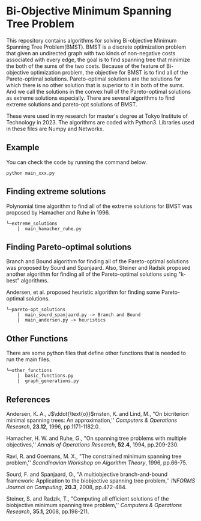 # Bi-Objective Minimum Spanning Tree Problem
This repository contains algorithms for solving Bi-objective Minimum Spanning Tree Problem(BMST). BMST is a discrete optimization problem that given an undirected graph with two kinds of non-negative costs associated with every edge, the goal is to find spanning tree that minimize the both of the sums of the two costs. Because of the feature of Bi-objective optimization problem, the objective for BMST is to find all of the Pareto-optimal solutions. Pareto-optimal solutions are the solutions for which there is no other solution that is superior to it in both of the sums. And we call the solutions in the convex hull of the Pareto-optimal solutions as extreme solutions especially. There are several algorithms to find extreme solutions and pareto-opt solutions of BMST.

These were used in my research for master's degree at Tokyo Institute of Technology in 2023. The algorithms are coded with Python3. Libraries used in these files are Numpy and Networkx.

## Example
You can check the code by running the command below.
```
python main_xxx.py
```


## Finding extreme solutions
Polynomial time algorithm to find all of the extreme solutions for BMST was proposed by Hamacher and Ruhe in 1996.

```
└─extreme_solutions
    │  main_hamacher_ruhe.py
```

## Finding Pareto-optimal solutions
Branch and Bound algorithm for finding all of the Pareto-optimal solutions was proposed by Sourd and Spanjaard. Also, Steiner and Radsik proposed another algorithm for finding all of the Pareto-optimal solutions using "k-best" algorithms.

Andersen, et al. proposed heuristic algorithm for finding some Pareto-optimal solutions.

```
└─pareto-opt_solutions
    │  main_sourd_spanjaard.py -> Branch and Bound
    |  main_andersen.py -> heuristics
```

## Other Functions
There are some python files that define other functions that is needed to run the main files.

```
└─other_functions
    |  basic_functions.py
    |  graph_generations.py
```

## References
Andersen, K. A., J$\ddot{\text{o}}$rnsten, K. and Lind, M.,
"On bicriterion minimal spanning trees: An approximation,''
*Computers \& Operations Research*, **23.12**, 1996, pp.1171-1182.0.

Hamacher, H. W. and Ruhe, G.,
"On spanning tree problems with multiple objectives,''
*Annals of Operations Research*, **52.4**, 1994, pp.209-230.

Ravi, R. and Goemans, M. X.,
"The constrained minimum spanning tree problem,''
*Scandinavian Workshop on Algorithm Theory*, 1996, pp.66-75.

Sourd, F. and Spanjaard, O.,
"A multiobjective branch-and-bound framework: Application to the biobjective spanning tree problem,''
*INFORMS Journal on Computing*, **20.3**, 2008, pp.472-484.

Steiner, S. and Radzik, T.,
"Computing all efficient solutions of the biobjective minimum spanning tree problem,''
*Computers \& Operations Research*, **35.1**, 2008, pp.198-211.

